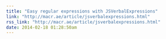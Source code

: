 ```yaml
---
title: "Easy regular expressions with JSVerbalExpressions"
link: "http://macr.ae/article/jsverbalexpressions.html"
rss_link: "http://macr.ae/article/jsverbalexpressions.html"
date: 2014-02-18 01:28:50am
---
```

